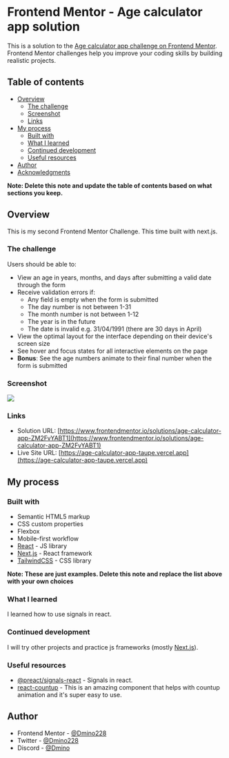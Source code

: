 # Frontend Mentor - Age calculator app solution

This is a solution to the [Age calculator app challenge on Frontend Mentor](https://www.frontendmentor.io/challenges/age-calculator-app-dF9DFFpj-Q). Frontend Mentor challenges help you improve your coding skills by building realistic projects.

## Table of contents

- [Overview](#overview)
  - [The challenge](#the-challenge)
  - [Screenshot](#screenshot)
  - [Links](#links)
- [My process](#my-process)
  - [Built with](#built-with)
  - [What I learned](#what-i-learned)
  - [Continued development](#continued-development)
  - [Useful resources](#useful-resources)
- [Author](#author)
- [Acknowledgments](#acknowledgments)

**Note: Delete this note and update the table of contents based on what sections you keep.**

## Overview

This is my second Frontend Mentor Challenge.
This time built with next.js.

### The challenge

Users should be able to:

- View an age in years, months, and days after submitting a valid date through the form
- Receive validation errors if:
  - Any field is empty when the form is submitted
  - The day number is not between 1-31
  - The month number is not between 1-12
  - The year is in the future
  - The date is invalid e.g. 31/04/1991 (there are 30 days in April)
- View the optimal layout for the interface depending on their device's screen size
- See hover and focus states for all interactive elements on the page
- **Bonus**: See the age numbers animate to their final number when the form is submitted

### Screenshot

![](./screenshot.jpg)

### Links

- Solution URL: [https://www.frontendmentor.io/solutions/age-calculator-app-ZM2FvYABT1](https://www.frontendmentor.io/solutions/age-calculator-app-ZM2FvYABT1)
- Live Site URL: [https://age-calculator-app-taupe.vercel.app](https://age-calculator-app-taupe.vercel.app)

## My process

### Built with

- Semantic HTML5 markup
- CSS custom properties
- Flexbox
- Mobile-first workflow
- [React](https://reactjs.org/) - JS library
- [Next.js](https://nextjs.org/) - React framework
- [TailwindCSS](https://tailwindcss.com) - CSS library

**Note: These are just examples. Delete this note and replace the list above with your own choices**

### What I learned

I learned how to use signals in react.

### Continued development

I will try other projects and practice js frameworks (mostly [Next.js](https://nextjs.org)).

### Useful resources

- [@preact/signals-react](https://www.npmjs.com/package/@preact/signals-react) - Signals in react.
- [react-countup](https://www.npmjs.com/package/react-countup) - This is an amazing component that helps with countup animation and it's super easy to use.

## Author

- Frontend Mentor - [@Dmino228](https://www.frontendmentor.io/profile/Dmino228)
- Twitter - [@Dmino228](https://x.com/Dmino228)
- Discord - [@Dmino](discord.com/users/450691197522935818)
